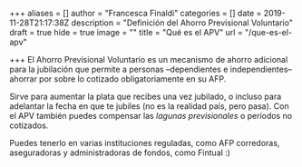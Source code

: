 +++
aliases = []
author = "Francesca Finaldi"
categories = []
date = 2019-11-28T21:17:38Z
description = "Definición del Ahorro Previsional Voluntario"
draft = true
hide = true
image = ""
title = "Qué es el APV"
url = "/que-es-el-apv"

+++
El Ahorro Previsional Voluntario es un mecanismo de ahorro adicional para la jubilación que permite a personas –dependientes e independientes– ahorrar por sobre lo cotizado obligatoriamente en su AFP.

Sirve para aumentar la plata que recibes una vez jubilado, o incluso para adelantar la fecha en que te jubiles (no es la realidad país, pero pasa). Con el APV también puedes compensar las _lagunas previsionales_ o períodos no cotizados.

Puedes tenerlo en varias instituciones reguladas, como AFP corredoras, aseguradoras y administradoras de fondos, como Fintual :)
